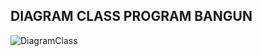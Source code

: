 
## DIAGRAM CLASS PROGRAM BANGUN 
![DiagramClass](https://user-images.githubusercontent.com/54715920/79707269-7d0c3200-82ee-11ea-87f3-db6825755d65.jpg)
